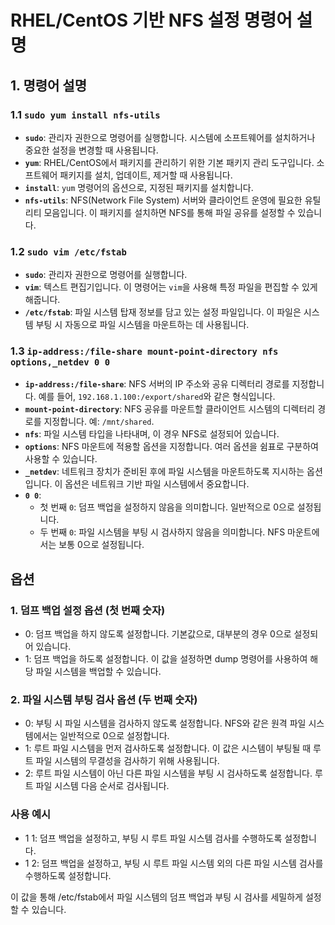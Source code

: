 
# RHEL/CentOS 기반 NFS 설정 명령어 설명

## 1. 명령어 설명

### 1.1 `sudo yum install nfs-utils`
- **`sudo`**: 관리자 권한으로 명령어를 실행합니다. 시스템에 소프트웨어를 설치하거나 중요한 설정을 변경할 때 사용됩니다.
- **`yum`**: RHEL/CentOS에서 패키지를 관리하기 위한 기본 패키지 관리 도구입니다. 소프트웨어 패키지를 설치, 업데이트, 제거할 때 사용됩니다.
- **`install`**: `yum` 명령어의 옵션으로, 지정된 패키지를 설치합니다.
- **`nfs-utils`**: NFS(Network File System) 서버와 클라이언트 운영에 필요한 유틸리티 모음입니다. 이 패키지를 설치하면 NFS를 통해 파일 공유를 설정할 수 있습니다.

### 1.2 `sudo vim /etc/fstab`
- **`sudo`**: 관리자 권한으로 명령어를 실행합니다.
- **`vim`**: 텍스트 편집기입니다. 이 명령어는 `vim`을 사용해 특정 파일을 편집할 수 있게 해줍니다.
- **`/etc/fstab`**: 파일 시스템 탑재 정보를 담고 있는 설정 파일입니다. 이 파일은 시스템 부팅 시 자동으로 파일 시스템을 마운트하는 데 사용됩니다.

### 1.3 `ip-address:/file-share mount-point-directory nfs options,_netdev 0 0`
- **`ip-address:/file-share`**: NFS 서버의 IP 주소와 공유 디렉터리 경로를 지정합니다. 예를 들어, `192.168.1.100:/export/shared`와 같은 형식입니다.
- **`mount-point-directory`**: NFS 공유를 마운트할 클라이언트 시스템의 디렉터리 경로를 지정합니다. 예: `/mnt/shared`.
- **`nfs`**: 파일 시스템 타입을 나타내며, 이 경우 NFS로 설정되어 있습니다.
- **`options`**: NFS 마운트에 적용할 옵션을 지정합니다. 여러 옵션을 쉼표로 구분하여 사용할 수 있습니다.
- **`_netdev`**: 네트워크 장치가 준비된 후에 파일 시스템을 마운트하도록 지시하는 옵션입니다. 이 옵션은 네트워크 기반 파일 시스템에서 중요합니다.
- **`0 0`**:
  - 첫 번째 `0`: 덤프 백업을 설정하지 않음을 의미합니다. 일반적으로 0으로 설정됩니다.
  - 두 번째 `0`: 파일 시스템을 부팅 시 검사하지 않음을 의미합니다. NFS 마운트에서는 보통 0으로 설정됩니다.

## 옵션
### 1. 덤프 백업 설정 옵션 (첫 번째 숫자)
- 0: 덤프 백업을 하지 않도록 설정합니다. 기본값으로, 대부분의 경우 0으로 설정되어 있습니다.
- 1: 덤프 백업을 하도록 설정합니다. 이 값을 설정하면 dump 명령어를 사용하여 해당 파일 시스템을 백업할 수 있습니다.

### 2. 파일 시스템 부팅 검사 옵션 (두 번째 숫자)
- 0: 부팅 시 파일 시스템을 검사하지 않도록 설정합니다. NFS와 같은 원격 파일 시스템에서는 일반적으로 0으로 설정합니다.
- 1: 루트 파일 시스템을 먼저 검사하도록 설정합니다. 이 값은 시스템이 부팅될 때 루트 파일 시스템의 무결성을 검사하기 위해 사용됩니다.
- 2: 루트 파일 시스템이 아닌 다른 파일 시스템을 부팅 시 검사하도록 설정합니다. 루트 파일 시스템 다음 순서로 검사됩니다.

### 사용 예시
- 1 1: 덤프 백업을 설정하고, 부팅 시 루트 파일 시스템 검사를 수행하도록 설정합니다.
- 1 2: 덤프 백업을 설정하고, 부팅 시 루트 파일 시스템 외의 다른 파일 시스템 검사를 수행하도록 설정합니다.

이 값을 통해 /etc/fstab에서 파일 시스템의 덤프 백업과 부팅 시 검사를 세밀하게 설정할 수 있습니다.